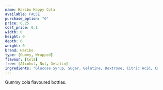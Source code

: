 ```yaml
---
name: Haribo Happy Cola
available: FALSE
purchase_option: "0"
price: 0.25
cost_price: 0.1
width: 0
height: 0
depth: 0
weight: 0
brand: Haribo
type: [Gummy, Wrapped]
flavour: [Cola]
free: [Alcohol, Nut, Gelatin]
ingredients: "Glucose Syrup, Sugar, Gelatine, Dextrose, Citric Acid, Caramelised Sugar Syrup, Flavouring, Vegetable Oil, Glazing Agents: Beeswax, Carnauba Wax"
---
```

Gummy cola flavoured bottles.
